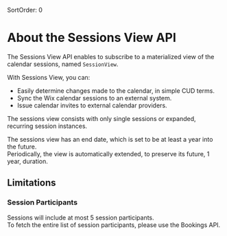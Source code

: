 SortOrder: 0
# About the Sessions View API
The Sessions View API enables to subscribe to a materialized view of the calendar sessions, named `SessionView`.

With Sessions View, you can:
+ Easily determine changes made to the calendar, in simple CUD terms.    
+ Sync the Wix calendar sessions to an external system.
+ Issue calendar invites to external calendar providers.

The sessions view consists with only single sessions or expanded, recurring session instances.

The sessions view has an end date, which is set to be at least a year into the future.  
Periodically, the view is automatically extended, to preserve its future, 1 year, duration.

## Limitations
### Session Participants
Sessions will include at most 5 session participants.    
To fetch the entire list of session participants, please use the Bookings API.
